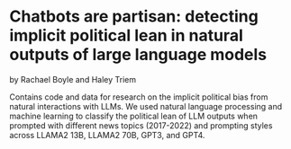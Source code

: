 # Chatbots are partisan: detecting implicit political lean in natural outputs of large language models
by Rachael Boyle and Haley Triem

Contains code and data for research on the implicit political bias from natural interactions with LLMs. We used natural language processing and machine learning to classify the political lean of LLM outputs when prompted with different news topics (2017-2022) and prompting styles across LLAMA2 13B, LLAMA2 70B, GPT3, and GPT4.
